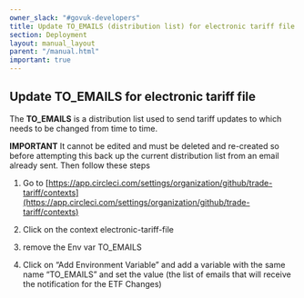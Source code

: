```yaml
---
owner_slack: "#govuk-developers"
title: Update TO_EMAILS (distribution list) for electronic tariff file
section: Deployment
layout: manual_layout
parent: "/manual.html"
important: true
---
```


## Update TO_EMAILS for electronic tariff file

The **TO_EMAILS** is a distribution list used to send tariff updates to which needs to be changed from time to time.

**IMPORTANT** It cannot be edited and must be deleted and re-created so before attempting this back up the current distribution list 
from an email already sent.  Then follow these steps 

1. Go to [https://app.circleci.com/settings/organization/github/trade-tariff/contexts](https://app.circleci.com/settings/organization/github/trade-tariff/contexts)

2. Click on the context electronic-tariff-file

3. remove the Env var TO_EMAILS

4. Click on “Add Environment Variable” and add a variable with the same name “TO_EMAILS” and set the value (the list of emails that will receive the notification for the ETF Changes)